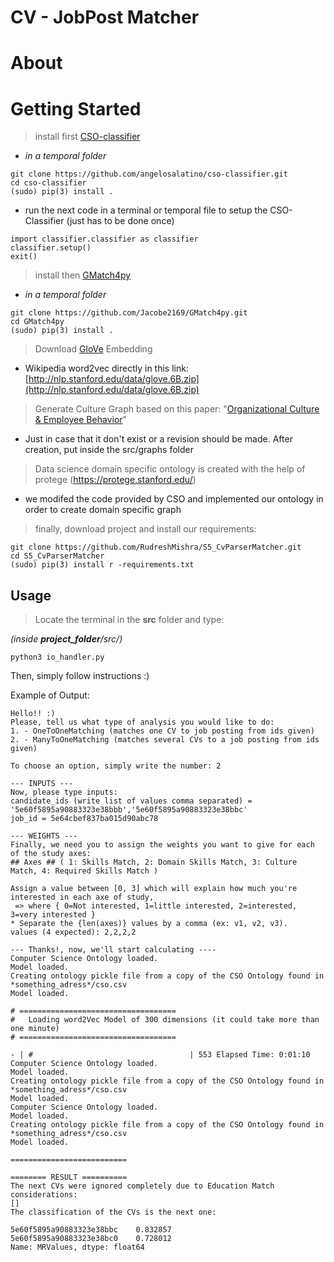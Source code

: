 # CV - JobPost Matcher

# About

# Getting Started

> install first [CSO-classifier](https://github.com/angelosalatino/cso-classifier)


+ *in a temporal folder*

```
git clone https://github.com/angelosalatino/cso-classifier.git
cd cso-classifier
(sudo) pip(3) install .
```

+ run the next code in a terminal or temporal file to setup the CSO-Classifier (just has to be done once)

```
import classifier.classifier as classifier
classifier.setup()
exit()
```

> install then [GMatch4py](https://github.com/Jacobe2169/GMatch4py)

+ *in a temporal folder*

```
git clone https://github.com/Jacobe2169/GMatch4py.git
cd GMatch4py
(sudo) pip(3) install .
```

> Download [GloVe](https://nlp.stanford.edu/projects/glove/) Embedding 

+ Wikipedia word2vec directly in this link: [http://nlp.stanford.edu/data/glove.6B.zip](http://nlp.stanford.edu/data/glove.6B.zip)

> Generate Culture Graph based on this paper: "[Organizational Culture & Employee Behavior](https://www.theseus.fi/bitstream/handle/10024/92815/LI_Tianya.pdf)" 

+ Just in case that it don't exist or a revision should be made. After creation, put inside the src/graphs folder

> Data science domain specific ontology is created with the help of protege (https://protege.stanford.edu/)

+ we modifed the code provided by CSO and implemented our ontology in order to create domain specific graph

> finally, download project and install our requirements:

```
git clone https://github.com/RudreshMishra/S5_CvParserMatcher.git
cd S5_CvParserMatcher
(sudo) pip(3) install r -requirements.txt
```

## Usage

> Locate the terminal in the **src** folder and type: 

*(inside **project_folder**/src/)*

```
python3 io_handler.py
```

Then, simply follow instructions :)

Example of Output: 

```
Hello!! :) 
Please, tell us what type of analysis you would like to do:
1. - OneToOneMatching (matches one CV to job posting from ids given)
2. - ManyToOneMatching (matches several CVs to a job posting from ids given)

To choose an option, simply write the number: 2

--- INPUTS ---
Now, please type inputs:
candidate_ids (write list of values comma separated) = '5e60f5895a90883323e38bbb','5e60f5895a90883323e38bbc'
job_id = 5e64cbef837ba015d90abc78

--- WEIGHTS ---
Finally, we need you to assign the weights you want to give for each of the study axes:
## Axes ## ( 1: Skills Match, 2: Domain Skills Match, 3: Culture Match, 4: Required Skills Match )

Assign a value between [0, 3] which will explain how much you're interested in each axe of study,
 => where { 0=Not interested, 1=little interested, 2=interested, 3=very interested }
* Separate the {len(axes)} values by a comma (ex: v1, v2, v3).
values (4 expected): 2,2,2,2

--- Thanks!, now, we'll start calculating ----
Computer Science Ontology loaded.
Model loaded.
Creating ontology pickle file from a copy of the CSO Ontology found in *something_adress*/cso.csv
Model loaded.

# ===================================
#   Loading word2Vec Model of 300 dimensions (it could take more than one minute)
# ===================================

- | #                                   | 553 Elapsed Time: 0:01:10
Computer Science Ontology loaded.
Model loaded.
Creating ontology pickle file from a copy of the CSO Ontology found in *something_adress*/cso.csv
Model loaded.
Computer Science Ontology loaded.
Model loaded.
Creating ontology pickle file from a copy of the CSO Ontology found in *something_adress*/cso.csv
Model loaded.

==========================

======== RESULT ==========
The next CVs were ignored completely due to Education Match considerations: 
[]
The classification of the CVs is the next one: 

5e60f5895a90883323e38bbc    0.832857
5e60f5895a90883323e38bc0    0.728012
Name: MRValues, dtype: float64
```





